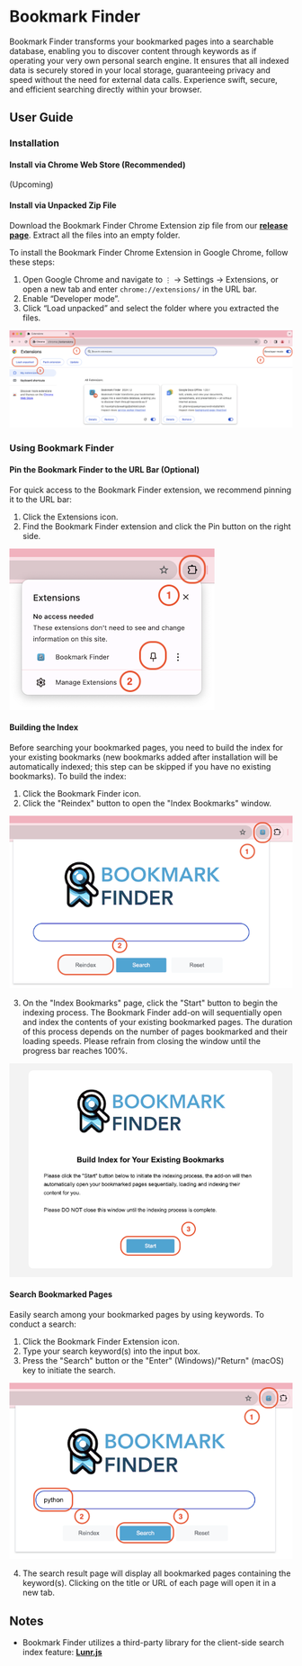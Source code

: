 # Bookmark Finder

Bookmark Finder transforms your bookmarked pages into a searchable database, enabling you to discover content through keywords as if operating your very own personal search engine. It ensures that all indexed data is securely stored in your local storage, guaranteeing privacy and speed without the need for external data calls. Experience swift, secure, and efficient searching directly within your browser.

## User Guide

### Installation

#### Install via Chrome Web Store (Recommended)
(Upcoming)

#### Install via Unpacked Zip File
Download the Bookmark Finder Chrome Extension zip file from our [**release page**](https://github.com/Xiaohan-Tian/bookmark-finder/releases). Extract all the files into an empty folder.

To install the Bookmark Finder Chrome Extension in Google Chrome, follow these steps:
1. Open Google Chrome and navigate to `⋮` -> Settings -> Extensions, or open a new tab and enter `chrome://extensions/` in the URL bar.
2. Enable “Developer mode”.
3. Click “Load unpacked” and select the folder where you extracted the files.

![Install via Unpacked Zip](res/01-install-via-unpacked-zip.png?raw=true "Install via Unpacked Zip")

### Using Bookmark Finder

#### Pin the Bookmark Finder to the URL Bar (Optional)
For quick access to the Bookmark Finder extension, we recommend pinning it to the URL bar:
1. Click the Extensions icon.
2. Find the Bookmark Finder extension and click the Pin button on the right side.

![Pin the Extension](res/02-pin.png?raw=true "Pin the Extension")

#### Building the Index
Before searching your bookmarked pages, you need to build the index for your existing bookmarks (new bookmarks added after installation will be automatically indexed; this step can be skipped if you have no existing bookmarks). To build the index:
1. Click the Bookmark Finder icon.
2. Click the "Reindex" button to open the "Index Bookmarks" window.

![Open Reindex Window](res/03-reindex-1.png?raw=true "Open Reindex Window")

3. On the "Index Bookmarks" page, click the "Start" button to begin the indexing process. The Bookmark Finder add-on will sequentially open and index the contents of your existing bookmarked pages. The duration of this process depends on the number of pages bookmarked and their loading speeds. Please refrain from closing the window until the progress bar reaches 100%.

![Index bookmarked pages](res/03-reindex-2.png?raw=true "Index bookmarked pages")

#### Search Bookmarked Pages
Easily search among your bookmarked pages by using keywords. To conduct a search:
1. Click the Bookmark Finder Extension icon.
2. Type your search keyword(s) into the input box.
3. Press the "Search" button or the "Enter" (Windows)/"Return" (macOS) key to initiate the search.

![Search](res/04-search-1.png?raw=true "Search")

4. The search result page will display all bookmarked pages containing the keyword(s). Clicking on the title or URL of each page will open it in a new tab.

## Notes

- Bookmark Finder utilizes a third-party library for the client-side search index feature: [**Lunr.js**](https://github.com/olivernn/lunr.js)

